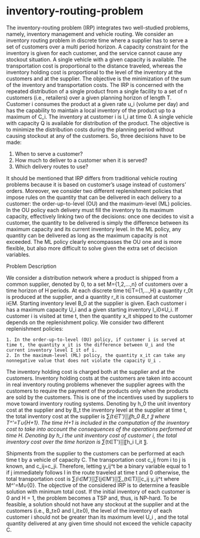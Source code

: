 # inventory-routing-problem

The inventory-routing problem (IRP) integrates two well-studied problems, namely, inventory management and vehicle routing. We consider an inventory routing problem in discrete time where a supplier has to serve a set of customers over a multi period horizon. A capacity constraint for the inventory is given for each customer, and the service cannot cause any stockout situation. A single vehicle with a given capacity is available. The transportation cost is proportional to the distance traveled, whereas the inventory holding cost is proportional to the level of the inventory at the customers and at the supplier. The objective is the minimization of the sum of the inventory and transportation costs. 
The IRP is concerned with the repeated distribution of a single product from a single facility to a set of n customers (i.e., retailers) over a given planning horizon of length T. Customer i consumes the product at a given rate u_i (volume per day) and has the capability to maintain a local inventory of the product up to a maximum of C_i. The inventory at customer i is I_i at time 0. A single vehicle with capacity Q is available for distribution of the product. The objective is to minimize the distribution costs during the planning period without causing stockout at any of the customers.
So, three decisions have to be made:

1. When to serve a customer?
2. How much to deliver to a customer when it is served?
3. Which delivery routes to use?
   
It should be mentioned that IRP differs from traditional vehicle routing problems because it is based on customer’s usage instead of customers’ orders. Moreover, we consider two different replenishment policies that impose rules on the quantity that can be delivered in each delivery to a customer: the order-up-to-level (OU) and the maximum-level (ML) policies. In the OU policy each delivery must fill the inventory to its maximum capacity, effectively linking two of the decisions: once one decides to visit a customer, the quantity to be delivered is simply the difference between its maximum capacity and its current inventory level. In the ML policy, any quantity can be delivered as long as the maximum capacity is not exceeded. The ML policy clearly encompasses the OU one and is more flexible, but also more difficult to solve given the extra set of decision variables.

Problem Description

We consider a distribution network where a product is shipped from a common supplier, denoted by 0, to a set M={1,2,…,n} of customers over a time horizon of H periods. At each discrete time t∈T={1,…,H} a quantity r_0t is produced at the supplier, and a quantity r_it is consumed at customer i∈M. Starting inventory level B_0 at the supplier is given. Each customer i has a maximum capacity U_i and a given starting inventory I_i0≤U_i. If customer i is visited at time t, then the quantity x_it shipped to the customer depends on the replenishment policy. We consider two different replenishment policies:

	1. In the order-up-to-level (OU) policy, if customer i is served at time t, the quantity x_it is the difference between U_i and the current inventory level I_it of i.
	2. In the maximum-level (ML) policy, the quantity x_it can take any nonnegative value that does not violate the capacity U_i . 
 
The inventory holding cost is charged both at the supplier and at the customers. Inventory holding costs at the customers are taken into account in real inventory routing problems whenever the supplier agrees with the customers to require the payment of the products only when the products are sold by the customers. This is one of the incentives used by suppliers to move toward inventory routing systems.
Denoting by h_0 the unit inventory cost at the supplier and by B_t the inventory level at the supplier at time t, the total inventory cost at the supplier is ∑_(t∈T')▒〖h_0 B_t 〗 where T^'=T∪{H+1}. The time H+1 is included in the computation of the inventory cost to take into account the consequences of the operations performed at time H. Denoting by h_i  the unit inventory cost of customer i, the total inventory cost over the time horizon is ∑_(t∈T')▒〖h_i I_it 〗.

Shipments from the supplier to the customers can be performed at each time t by a vehicle of capacity C. The transportation cost c_ij from i to j is known, and c_ij=c_ji. Therefore, letting y_ij^t be a binary variable equal to 1 if j immediately follows I in the route traveled at time t and 0 otherwise, the total transportation cost is ∑_(i∈M')▒∑_(j∈M')▒∑_(t∈T)▒c_ij  y_ij^t where M^'=M∪{0}.
The objective of the considered IRP is to determine a feasible solution with minimum total cost. If the initial inventory of each customer is 0 and H = 1, the problem becomes a TSP and, thus, is NP-hard. To be feasible, a solution should not have any stockout at the supplier and at the customers (i.e., B_t≥0 and I_it≥0), the level of the inventory of each customer i should not be greater than its maximum level U_i , and the total quantity delivered at any given time should not exceed the vehicle capacity C.

